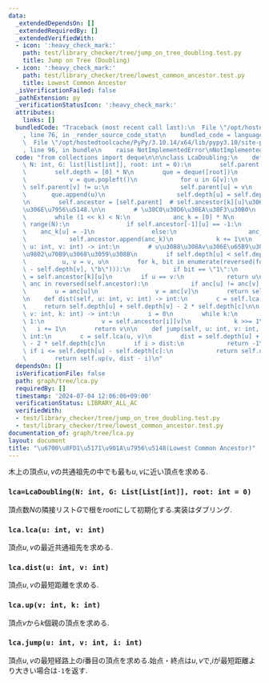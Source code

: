 ```yaml
---
data:
  _extendedDependsOn: []
  _extendedRequiredBy: []
  _extendedVerifiedWith:
  - icon: ':heavy_check_mark:'
    path: test/library_checker/tree/jump_on_tree_doubling.test.py
    title: Jump on Tree (Doubling)
  - icon: ':heavy_check_mark:'
    path: test/library_checker/tree/lowest_common_ancestor.test.py
    title: Lowest Common Ancestor
  _isVerificationFailed: false
  _pathExtension: py
  _verificationStatusIcon: ':heavy_check_mark:'
  attributes:
    links: []
  bundledCode: "Traceback (most recent call last):\n  File \"/opt/hostedtoolcache/PyPy/3.10.14/x64/lib/pypy3.10/site-packages/onlinejudge_verify/documentation/build.py\"\
    , line 76, in _render_source_code_stat\n    bundled_code = language.bundle(\n\
    \  File \"/opt/hostedtoolcache/PyPy/3.10.14/x64/lib/pypy3.10/site-packages/onlinejudge_verify/languages/python.py\"\
    , line 96, in bundle\n    raise NotImplementedError\nNotImplementedError\n"
  code: "from collections import deque\n\n\nclass LcaDoubling:\n    def __init__(self,\
    \ N: int, G: list[list[int]], root: int = 0):\n        self.parent = [-1] * N\n\
    \        self.depth = [0] * N\n        que = deque([root])\n        while que:\n\
    \            v = que.popleft()\n            for u in G[v]:\n                if\
    \ self.parent[v] != u:\n                    self.parent[u] = v\n             \
    \       que.append(u)\n                    self.depth[u] = self.depth[v] + 1\n\
    \n        self.ancestor = [self.parent]  # self.ancestor[k][u]\u306Fu\u306E2**k\u5148\
    \u306E\u7956\u5148.\n\n        # \u30C0\u30D6\u30EA\u30F3\u30B0\n        k = 1\n\
    \        while (1 << k) < N:\n            anc_k = [0] * N\n            for u in\
    \ range(N):\n                if self.ancestor[-1][u] == -1:\n                \
    \    anc_k[u] = -1\n                else:\n                    anc_k[u] = self.ancestor[-1][self.ancestor[-1][u]]\n\
    \            self.ancestor.append(anc_k)\n            k += 1\n\n    def lca(self,\
    \ u: int, v: int) -> int:\n        # u\u3088\u308Av\u306E\u65B9\u304C\u6DF1\u3044\
    \u9802\u70B9\u3068\u3059\u308B\n        if self.depth[u] < self.depth[v]:\n  \
    \          u, v = v, u\n        for k, bit in enumerate(reversed(format(self.depth[u]\
    \ - self.depth[v], \"b\"))):\n            if bit == \"1\":\n                u\
    \ = self.ancestor[k][u]\n        if u == v:\n            return u\n        for\
    \ anc in reversed(self.ancestor):\n            if anc[u] != anc[v]:\n        \
    \        u = anc[u]\n                v = anc[v]\n        return self.ancestor[0][u]\n\
    \n    def dist(self, u: int, v: int) -> int:\n        c = self.lca(u, v)\n   \
    \     return self.depth[u] + self.depth[v] - 2 * self.depth[c]\n\n    def up(self,\
    \ v: int, k: int) -> int:\n        i = 0\n        while k:\n            if k &\
    \ 1:\n                v = self.ancestor[i][v]\n            k >>= 1\n         \
    \   i += 1\n        return v\n\n    def jump(self, u: int, v: int, i: int) ->\
    \ int:\n        c = self.lca(u, v)\n        dist = self.depth[u] + self.depth[v]\
    \ - 2 * self.depth[c]\n        if i > dist:\n            return -1\n\n       \
    \ if i <= self.depth[u] - self.depth[c]:\n            return self.up(u, i)\n\n\
    \        return self.up(v, dist - i)\n"
  dependsOn: []
  isVerificationFile: false
  path: graph/tree/lca.py
  requiredBy: []
  timestamp: '2024-07-04 12:06:06+09:00'
  verificationStatus: LIBRARY_ALL_AC
  verifiedWith:
  - test/library_checker/tree/jump_on_tree_doubling.test.py
  - test/library_checker/tree/lowest_common_ancestor.test.py
documentation_of: graph/tree/lca.py
layout: document
title: "\u6700\u8FD1\u5171\u901A\u7956\u5148(Lowest Common Ancestor)"
---
```


木上の頂点$u,v$の共通祖先の中でも最も$u,v$に近い頂点を求める.

### `lca=LcaDoubling(N: int, G: List[List[int]], root: int = 0)`

頂点数$N$の隣接リスト$G$で根を$root$にして初期化する.実装はダブリング.

### `lca.lca(u: int, v: int)`

頂点$u,v$の最近共通祖先を求める.

### `lca.dist(u: int, v: int)`

頂点$u,v$の最短距離を求める.

### `lca.up(v: int, k: int)`

頂点$v$から$k$個親の頂点を求める.

### `lca.jump(u: int, v: int, i: int)`

頂点$u,v$の最短経路上の$i$番目の頂点を求める.始点・終点は$u,v$で,$i$が最短距離より大きい場合は`-1`を返す.